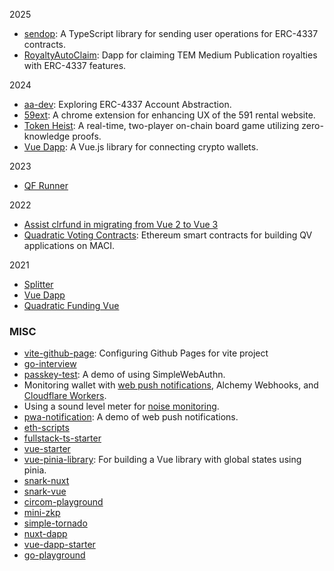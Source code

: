 
2025
- [sendop](https://github.com/johnson86tw/sendop): A TypeScript library for sending user operations for ERC-4337 contracts.
- [RoyaltyAutoClaim](https://github.com/EtherTW/RoyaltyAutoClaim): Dapp for claiming TEM Medium Publication royalties with ERC-4337 features.

2024
- [aa-dev](https://github.com/johnson86tw/aa-dev): Exploring ERC-4337 Account Abstraction.
- [59ext](https://github.com/johnson86tw/59ext): A chrome extension for enhancing UX of the 591 rental website.
- [Token Heist](https://token-heist.vercel.app/): A real-time, two-player on-chain board game utilizing zero-knowledge proofs.
- [Vue Dapp](https://github.com/vu3th/vue-dapp): A Vue.js library for connecting crypto wallets.

2023
- [QF Runner](https://qf-runner.vercel.app/)

2022
- [Assist clrfund in migrating from Vue 2 to Vue 3](https://github.com/clrfund/monorepo/pull/598)
- [Quadratic Voting Contracts](https://github.com/johnson86tw/quadratic-voting-contracts): Ethereum smart contracts for building QV applications on MACI.

2021
- [Splitter](https://payment-splitter.netlify.app/)
- [Vue Dapp](https://github.com/vu3th/vue-dapp)
- [Quadratic Funding Vue](https://quadratic-funding.netlify.app/)


### MISC

- [vite-github-page](https://github.com/johnson86tw/vite-github-page): Configuring Github Pages for vite project
- [go-interview](https://github.com/johnson86tw/go-interview)
- [passkey-test](https://github.com/johnson86tw/passkeys-test): A demo of using SimpleWebAuthn.
- Monitoring wallet with [web push notifications](https://github.com/johnson86tw/pwa-notification), Alchemy Webhooks, and [Cloudflare Workers](https://github.com/johnson86tw/address-monitoring).
- Using a sound level meter for [noise monitoring](https://hackmd.io/xi3p04WMTY6HvkPhGZO2TQ?view).
- [pwa-notification](https://github.com/johnson86tw/pwa-notification): A demo of web push notifications.
- [eth-scripts](https://github.com/johnson86tw/eth-scripts)
- [fullstack-ts-starter](https://github.com/johnson86tw/fullstack-starter)
- [vue-starter](https://github.com/johnson86tw/vue-starter)
- [vue-pinia-library](https://github.com/johnson86tw/vue-pinia-library): For building a Vue library with global states using pinia.
- [snark-nuxt](https://github.com/vu3th/snark-nuxt)
- [snark-vue](https://github.com/vu3th/snark-vue)
- [circom-playground](https://github.com/johnson86tw/circom-playground)
- [mini-zkp](https://github.com/johnson86tw/mini-zkp)
- [simple-tornado](https://github.com/johnson86tw/simple-tornado)
- [nuxt-dapp](https://github.com/vu3th/nuxt-dapp)
- [vue-dapp-starter](https://github.com/vu3th/vue-dapp-starter)
- [go-playground](https://github.com/johnson86tw/go-playground)

